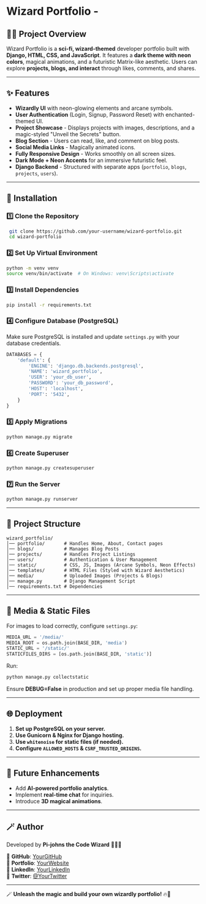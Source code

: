 # Wizard Portfolio -

## 🧙‍♂️ Project Overview
Wizard Portfolio is a **sci-fi, wizard-themed** developer portfolio built with **Django, HTML, CSS, and JavaScript**. It features a **dark theme with neon colors**, magical animations, and a futuristic Matrix-like aesthetic. Users can explore **projects, blogs, and interact** through likes, comments, and shares.

---

## ✨ Features
- **Wizardly UI** with neon-glowing elements and arcane symbols.
- **User Authentication** (Login, Signup, Password Reset) with enchanted-themed UI.
- **Project Showcase** - Displays projects with images, descriptions, and a magic-styled "Unveil the Secrets" button.
- **Blog Section** - Users can read, like, and comment on blog posts.
- **Social Media Links** - Magically animated icons.
- **Fully Responsive Design** - Works smoothly on all screen sizes.
- **Dark Mode + Neon Accents** for an immersive futuristic feel.
- **Django Backend** - Structured with separate apps (`portfolio`, `blogs`, `projects`, `users`).

---

## 🚀 Installation
### **1️⃣ Clone the Repository**
```bash
 git clone https://github.com/your-username/wizard-portfolio.git
 cd wizard-portfolio
```

### **2️⃣ Set Up Virtual Environment**
```bash
python -m venv venv
source venv/bin/activate  # On Windows: venv\Scripts\activate
```

### **3️⃣ Install Dependencies**
```bash
pip install -r requirements.txt
```

### **4️⃣ Configure Database (PostgreSQL)**
Make sure PostgreSQL is installed and update `settings.py` with your database credentials.
```python
DATABASES = {
    'default': {
        'ENGINE': 'django.db.backends.postgresql',
        'NAME': 'wizard_portfolio',
        'USER': 'your_db_user',
        'PASSWORD': 'your_db_password',
        'HOST': 'localhost',
        'PORT': '5432',
    }
}
```

### **5️⃣ Apply Migrations**
```bash
python manage.py migrate
```

### **6️⃣ Create Superuser**
```bash
python manage.py createsuperuser
```

### **7️⃣ Run the Server**
```bash
python manage.py runserver
```

---

## 🔮 Project Structure
```
wizard_portfolio/
│── portfolio/       # Handles Home, About, Contact pages
│── blogs/           # Manages Blog Posts
│── projects/        # Handles Project Listings
│── users/           # Authentication & User Management
│── static/          # CSS, JS, Images (Arcane Symbols, Neon Effects)
│── templates/       # HTML Files (Styled with Wizard Aesthetics)
│── media/           # Uploaded Images (Projects & Blogs)
│── manage.py        # Django Management Script
│── requirements.txt # Dependencies
```

---

## 📸 Media & Static Files
For images to load correctly, configure `settings.py`:
```python
MEDIA_URL = '/media/'
MEDIA_ROOT = os.path.join(BASE_DIR, 'media')
STATIC_URL = '/static/'
STATICFILES_DIRS = [os.path.join(BASE_DIR, 'static')]
```
Run:
```bash
python manage.py collectstatic
```
Ensure **DEBUG=False** in production and set up proper media file handling.

---

## 🌐 Deployment
1. **Set up PostgreSQL on your server.**
2. **Use Gunicorn & Nginx for Django hosting.**
3. **Use `whitenoise` for static files (if needed).**
4. **Configure `ALLOWED_HOSTS` & `CSRF_TRUSTED_ORIGINS`.**

---

## 🤖 Future Enhancements
- Add **AI-powered portfolio analytics**.
- Implement **real-time chat** for inquiries.
- Introduce **3D magical animations**.

---

## 🪄 Author
Developed by **Pi-johns the Code Wizard** 🧙‍♂️✨

📌 **GitHub**: [YourGitHub](https://github.com/your-username)  
📌 **Portfolio**: [YourWebsite](https://yourwebsite.com)  
📌 **LinkedIn**: [YourLinkedIn](https://linkedin.com/in/yourname)  
📌 **Twitter**: [@YourTwitter](https://twitter.com/yourhandle)  

---

🪄 **Unleash the magic and build your own wizardly portfolio!** 🔥🚀


